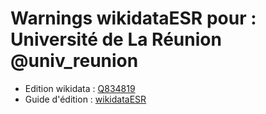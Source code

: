 Warnings wikidataESR pour : Université de La Réunion @univ_reunion
================

- Edition wikidata : [Q834819](https://www.wikidata.org/wiki/Q834819)
- Guide d'édition : [wikidataESR](https://github.com/cpesr/wikidataESR/)

